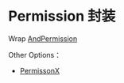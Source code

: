 # Permission 封装

Wrap [AndPermission](https://github.com/yanzhenjie/AndPermission)

Other Options：

- [PermissonX](https://mp.weixin.qq.com/s/pD9RXHgFxiRTMllP3BUZhw)
